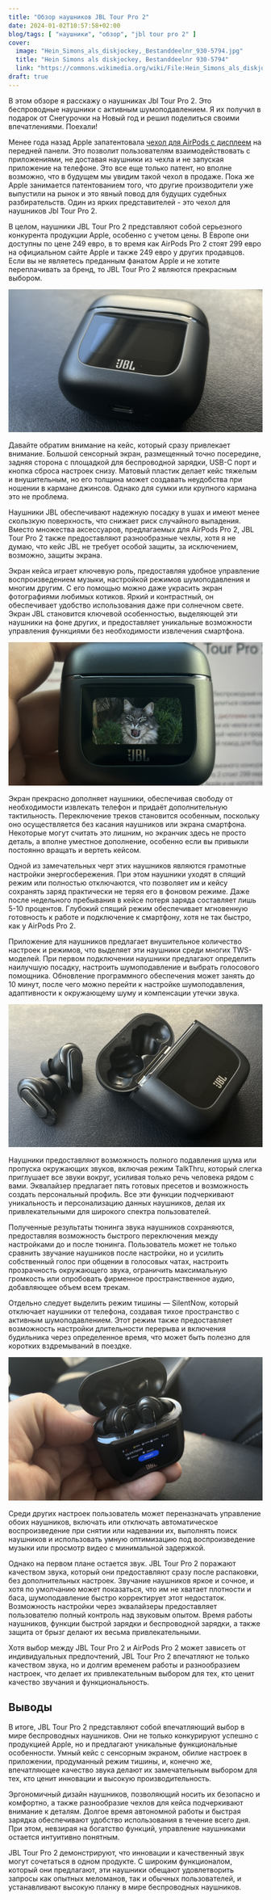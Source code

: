 ```yaml
---
title: "Обзор наушников JBL Tour Pro 2"
date: 2024-01-02T10:57:58+02:00
blog/tags: [ "наушники", "обзор", "jbl tour pro 2" ]
cover:
  image: "Hein_Simons_als_diskjockey,_Bestanddeelnr_930-5794.jpg"
  title: "Hein Simons als diskjockey, Bestanddeelnr 930-5794"
  link: "https://commons.wikimedia.org/wiki/File:Hein_Simons_als_diskjockey,_Bestanddeelnr_930-5794.jpg"
draft: true
---
```


В этом обзоре я расскажу о наушниках Jbl Tour Pro 2. Это беспроводные наушники с активным шумоподавлением. Я их получил
в подарок от Снегурочки на Новый год и решил поделиться своими впечатлениями. Поехали!

Менее года назад Apple
запатентовала [чехол для AirPods с дисплеем](https://www.patentlyapple.com/2023/03/apple-invents-an-airpods-case-with-a-frontside-touch-display-allowing-users-to-interact-with-apps-for-music-apple-tv-maps.html
) на передней панели. Это позволит пользователям взаимодействовать с приложениями, не доставая наушники из чехла и не
запуская приложение на телефоне. Это все еще только патент, но вполне возможно, что в будущем мы увидим такой чехол в
продаже. Пока же Apple занимается патентованием того, что другие производители уже выпустили на рынок и это явный повод
для будущих судебных разбирательств. Один из ярких представителей - это чехол для наушников Jbl Tour Pro 2.

<!--more-->

В целом, наушники JBL Tour Pro 2 представляют собой серьезного конкурента продукции Apple, особенно с учетом цены. В
Европе они доступны по цене 249 евро, в то время как AirPods Pro 2 стоят 299 евро на официальном сайте Apple и также 249
евро у других продавцов. Если вы не являетесь преданным фанатом Apple и не хотите переплачивать за бренд, то JBL Tour
Pro 2 являются прекрасным выбором.

![IMG_0031.jpeg](IMG_0031.jpeg)

Давайте обратим внимание на кейс, который сразу привлекает внимание. Большой сенсорный экран, размещенный точно
посередине, задняя сторона с площадкой для беспроводной зарядки, USB-C порт и кнопка сброса настроек снизу. Матовый
пластик делает кейс тяжелым и внушительным, но его толщина может создавать неудобства при ношении в кармане джинсов.
Однако для сумки или крупного кармана это не проблема.

Наушники JBL обеспечивают надежную посадку в ушах и имеют менее скользкую поверхность, что снижает риск случайного
выпадения. Вместо множества аксессуаров, предлагаемых для AirPods Pro 2, JBL Tour Pro 2 также предоставляют
разнообразные чехлы, хотя я не думаю, что кейс JBL не требует особой защиты, за исключением, возможно, защиты экрана.

Экран кейса играет ключевую роль, предоставляя удобное управление воспроизведением музыки, настройкой режимов
шумоподавления и многим другим. С его помощью можно даже украсить экран фотографиями любимых котиков. Яркий и
контрастный, он обеспечивает удобство использования даже при солнечном свете. Экран JBL становится ключевой
особенностью, выделяющей эти наушники на фоне других, и предоставляет уникальные возможности управления функциями без
необходимости извлечения смартфона.

![IMG_0030.jpeg](IMG_0030.jpeg)

Экран прекрасно дополняет наушники, обеспечивая свободу от необходимости извлекать телефон и придаёт дополнительную
тактильность. Переключение треков становится особенным, поскольку оно осуществляется без касания наушников или экрана
смартфона. Некоторые могут считать это лишним, но экранчик здесь не просто деталь, а вполне уместное дополнение,
особенно если вы привыкли постоянно вращать и вертеть кейсом.

Одной из замечательных черт этих наушников являются грамотные настройки энергосбережения. При этом наушники уходят в
спящий режим или полностью отключаются, что позволяет им и кейсу сохранять заряд практически не теряя его в фоновом
режиме. Даже после недельного пребывания в кейсе потеря заряда составляет лишь 5-10 процентов. Глубокий спящий режим
обеспечивает мгновенную готовность к работе и подключение к смартфону, хотя не так быстро, как у AirPods Pro 2.

Приложение для наушников предлагает внушительное количество настроек и режимов, что выделяет эти наушники среди многих
TWS-моделей. При первом подключении наушники предлагают определить наилучшую посадку, настроить шумоподавление и выбрать
голосового помощника. Обновление программного обеспечения может занять до 10 минут, после чего можно перейти к настройке
шумоподавления, адаптивности к окружающему шуму и компенсации утечки звука.

![IMG_0033.jpeg](IMG_0033.jpeg)

Наушники предоставляют возможность полного подавления шума или пропуска окружающих звуков, включая режим TalkThru,
который слегка приглушает все звуки вокруг, усиливая только речь человека рядом с вами. Эквалайзер предлагает пять
готовых пресетов и возможность создать персональный профиль. Все эти функции подчеркивают уникальность и персонализацию
данных наушников, делая их привлекательными для широкого спектра пользователей.

Полученные результаты тюнинга звука наушников сохраняются, предоставляя возможность быстрого переключения между
настройками до и после тюнинга. Пользователь может не только сравнить звучание наушников после настройки, но и усилить
собственный голос при общении в голосовых чатах, настроить прозрачность окружающего звука, ограничить максимальную
громкость или опробовать фирменное пространственное аудио, добавляющее объем всем трекам.

Отдельно следует выделить режим тишины — SilentNow, который отключает наушники от телефона, создавая тихое пространство
с активным шумоподавлением. Этот режим также предоставляет возможность настройки длительности перерыва и включения
будильника через определенное время, что может быть полезно для коротких вздремываний в поездке.

![IMG_0034.jpeg](IMG_0034.jpeg)

Среди других настроек пользователь может переназначать управление обоих наушников, включать или отключать автоматическое
воспроизведение при снятии или надевании их, выполнять поиск наушников и использовать умную оптимизацию под
воспроизведение музыки или просмотр видео с минимальной задержкой.

Однако на первом плане остается звук. JBL Tour Pro 2 поражают качеством звука, который они предоставляют сразу после
распаковки, без дополнительных настроек. Звучание наушников яркое и сочное, и хотя по умолчанию может показаться, что им
не хватает плотности и баса, шумоподавление быстро корректирует этот недостаток. Возможность настройки через эквалайзеры
предоставляет пользователю полный контроль над звуковым опытом. Время работы наушников, функции быстрой зарядки и
беспроводной зарядки, а также защита от брызг делают их весьма привлекательными.

Хотя выбор между JBL Tour Pro 2 и AirPods Pro 2 может зависеть от индивидуальных предпочтений, JBL Tour Pro 2 впечатляют
не только качеством звука, но и долгим временем работы и разнообразием настроек, что делает их привлекательным выбором
для тех, кто ценит качество звучания и функциональность.

## Выводы

В итоге, JBL Tour Pro 2 представляют собой впечатляющий выбор в мире беспроводных наушников. Они не только конкурируют
успешно с продукцией Apple, но и предлагают уникальные функциональные особенности. Умный кейс с сенсорным экраном,
обилие настроек в приложении, продуманный режим тишины, и, конечно же, впечатляющее качество звука делают их
замечательным выбором для тех, кто ценит инновации и высокую производительность.

Эргономичный дизайн наушников, позволяющий носить их безопасно и комфортно, а также разнообразие чехлов для кейса
подчеркивают внимание к деталям. Долгое время автономной работы и быстрая зарядка обеспечивают удобство использования в
течение всего дня. При этом, невзирая на богатство функций, управление наушниками остается интуитивно понятным.

JBL Tour Pro 2 демонстрируют, что инновации и качественный звук могут сочетаться в одном продукте. С широким
функционалом, который они предлагают, эти наушники обещают удовлетворить запросы как опытных меломанов, так и обычных
пользователей, и устанавливают высокую планку в мире беспроводных наушников.
